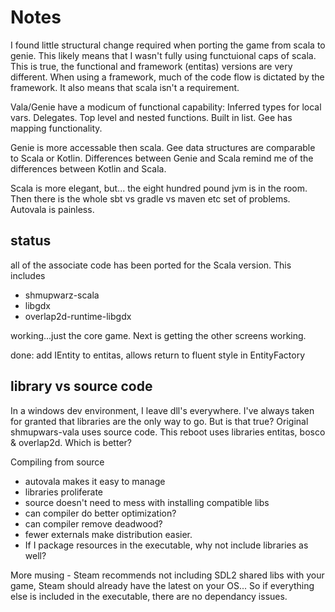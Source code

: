 # Notes

I found little structural change required when porting the game from scala to genie.
This likely means that I wasn't fully using functuional caps of scala. This is true, the 
functional and framework (entitas) versions are very different. When using a framework, much
of the code flow is dictated by the framework. 
It also means that scala isn't a requirement.

Vala/Genie have a modicum of functional capability:
Inferred types for local vars.
Delegates. Top level and nested functions.
Built in list.
Gee has mapping functionality.

Genie is more accessable then scala. Gee data structures are comparable to Scala or Kotlin.
Differences between Genie and Scala remind me of the differences between Kotlin and Scala.

Scala is more elegant, but... the eight hundred pound jvm is in the room. 
Then there is the whole sbt vs gradle vs maven etc set of problems. Autovala is painless.

## status
all of the associate code has been ported for the Scala version. This includes
* shmupwarz-scala
* libgdx
* overlap2d-runtime-libgdx

working...just the core game. Next is getting the other screens working.

done: add IEntity to entitas, allows return to fluent style in EntityFactory

## library vs source code

In a windows dev environment, I leave dll's everywhere.
I've always taken for granted that libraries are the only way to go. 
But is that true?
Original shmupwars-vala uses source code. This reboot uses libraries entitas, bosco & overlap2d. 
Which is better?

Compiling from source 
* autovala makes it easy to manage
* libraries proliferate
* source doesn't need to mess with installing compatible libs
* can compiler do better optimization?
* can compiler remove deadwood?
* fewer externals make distribution easier. 
* If I package resources in the executable, why not include libraries as well?


More musing - Steam recommends not including SDL2 shared libs with your game, Steam should already have 
the latest on your OS... So if everything else is included in the executable, there are no dependancy issues.


